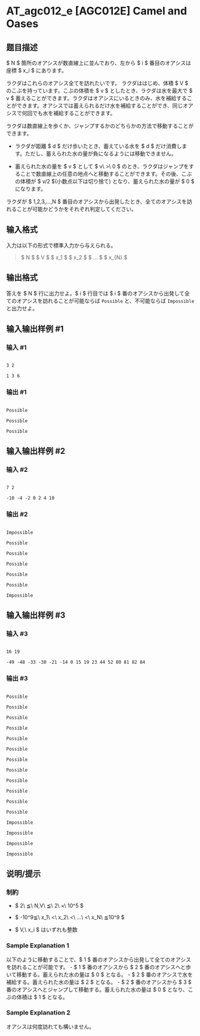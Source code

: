 # AT_agc012_e [AGC012E] Camel and Oases

## 题目描述

[problemUrl]: https://atcoder.jp/contests/agc012/tasks/agc012_e

$ N $ 箇所のオアシスが数直線上に並んでおり、左から $ i $ 番目のオアシスは座標 $ x_i $ にあります。

ラクダはこれらのオアシス全てを訪れたいです。 ラクダははじめ、体積 $ V $ のこぶを持っています。こぶの体積を $ v $ としたとき、ラクダは水を最大で $ v $ 蓄えることができます。ラクダはオアシスにいるときのみ、水を補給することができます。オアシスでは蓄えられるだけ水を補給することができ、同じオアシスで何回でも水を補給することができます。

ラクダは数直線上を歩くか、ジャンプするかのどちらかの方法で移動することができます。

- ラクダが距離 $ d $ だけ歩いたとき、蓄えている水を $ d $ だけ消費します。ただし、蓄えられた水の量が負になるようには移動できません。
- 蓄えられた水の量を $ v $ として $ v\ >\ 0 $ のとき、ラクダはジャンプをすることで数直線上の任意の地点へと移動することができます。その後、こぶの体積が $ v/2 $(小数点以下は切り捨て) となり、蓄えられた水の量が $ 0 $ になります。

ラクダが $ 1,2,3,...,N $ 番目のオアシスから出発したとき、全てのオアシスを訪れることが可能かどうかをそれぞれ判定してください。

## 输入格式

入力は以下の形式で標準入力から与えられる。

> $ N $ $ V $ $ x_1 $ $ x_2 $ $ ... $ $ x_{N} $

## 输出格式

答えを $ N $ 行に出力せよ。$ i $ 行目では $ i $ 番のオアシスから出発して全てのオアシスを訪れることが可能ならば `Possible` と、不可能ならば `Impossible` と出力せよ。

## 输入输出样例 #1

### 输入 #1

```
3 2
1 3 6
```

### 输出 #1

```
Possible
Possible
Possible
```

## 输入输出样例 #2

### 输入 #2

```
7 2
-10 -4 -2 0 2 4 10
```

### 输出 #2

```
Impossible
Possible
Possible
Possible
Possible
Possible
Impossible
```

## 输入输出样例 #3

### 输入 #3

```
16 19
-49 -48 -33 -30 -21 -14 0 15 19 23 44 52 80 81 82 84
```

### 输出 #3

```
Possible
Possible
Possible
Possible
Possible
Possible
Possible
Possible
Possible
Possible
Possible
Possible
Impossible
Impossible
Impossible
Impossible
```

## 说明/提示

### 制約

- $ 2\ ≦\ N,V\ ≦\ 2\ ×\ 10^5 $
- $ -10^9≦\ x_1\ <\ x_2\ <\ ...\ <\ x_N\ ≦10^9 $
- $ V,\ x_i $ はいずれも整数

### Sample Explanation 1

以下のように移動することで、$ 1 $ 番のオアシスから出発して全てのオアシスを訪れることが可能です。 - $ 1 $ 番のオアシスから $ 2 $ 番のオアシスへと歩いて移動する。蓄えられた水の量は $ 0 $ となる。 - $ 2 $ 番のオアシスで水を補給する。蓄えられた水の量は $ 2 $ となる。 - $ 2 $ 番のオアシスから $ 3 $ 番のオアシスへとジャンプして移動する。蓄えられた水の量は $ 0 $ となり、こぶの体積は $ 1 $ となる。

### Sample Explanation 2

オアシスは何度訪れても構いません。